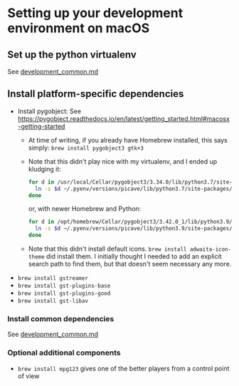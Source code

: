 # Setting up your development environment on macOS

## Set up the python virtualenv

See [development_common.md](development_common.md) <!-- TODO: Add anchor to this link -->

## Install platform-specific dependencies

* Install pygobject: See <https://pygobject.readthedocs.io/en/latest/getting_started.html#macosx-getting-started>
    * At time of writing, if you already have Homebrew installed, this says simply:
      `brew install pygobject3 gtk+3`
    * Note that this didn't play nice with my virtualenv, and I ended up kludging it:

      ```sh
      for d in /usr/local/Cellar/pygobject3/3.34.0/lib/python3.7/site-packages/*; do
        ln -s $d ~/.pyenv/versions/picave/lib/python3.7/site-packages/`basename $d`;
      done
      ```

      or, with newer Homebrew and Python:

      ```sh
      for d in /opt/homebrew/Cellar/pygobject3/3.42.0_1/lib/python3.9/site-packages/*; do
        ln -s $d ~/.pyenv/versions/picave/lib/python3.9/site-packages/`basename $d`;
      done
      ```

    * Note that this didn't install default icons. `brew install adwaita-icon-theme` did install them.
      I initially thought I needed to add an explicit search path to find them, but that doesn't
      seem necessary any more.
* `brew install gstreamer`
* `brew install gst-plugins-base`
* `brew install gst-plugins-good`
* `brew install gst-libav`

### Install common dependencies

See [development_common.md](development_common.md) <!-- TODO: Add anchor to this link -->

### Optional additional components

* `brew install mpg123` gives one of the better players from a control point of view
